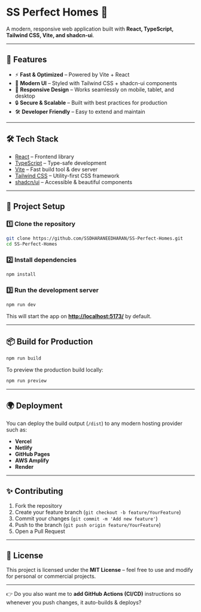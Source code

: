
# SS Perfect Homes 🏡

A modern, responsive web application built with **React, TypeScript, Tailwind CSS, Vite, and shadcn-ui**.

---

## 🚀 Features

* ⚡️ **Fast & Optimized** – Powered by Vite + React
* 🎨 **Modern UI** – Styled with Tailwind CSS + shadcn-ui components
* 📱 **Responsive Design** – Works seamlessly on mobile, tablet, and desktop
* 🔒 **Secure & Scalable** – Built with best practices for production
* 🛠️ **Developer Friendly** – Easy to extend and maintain

---

## 🛠️ Tech Stack

* [React](https://reactjs.org/) – Frontend library
* [TypeScript](https://www.typescriptlang.org/) – Type-safe development
* [Vite](https://vitejs.dev/) – Fast build tool & dev server
* [Tailwind CSS](https://tailwindcss.com/) – Utility-first CSS framework
* [shadcn/ui](https://ui.shadcn.com/) – Accessible & beautiful components

---

## 📂 Project Setup

### 1️⃣ Clone the repository

```sh
git clone https://github.com/SSDHARANEEDHARAN/SS-Perfect-Homes.git
cd SS-Perfect-Homes
```

### 2️⃣ Install dependencies

```sh
npm install
```

### 3️⃣ Run the development server

```sh
npm run dev
```

This will start the app on **[http://localhost:5173/](http://localhost:5173/)** by default.

---

## 📦 Build for Production

```sh
npm run build
```

To preview the production build locally:

```sh
npm run preview
```

---

## 🌍 Deployment

You can deploy the build output (`/dist`) to any modern hosting provider such as:

* **Vercel**
* **Netlify**
* **GitHub Pages**
* **AWS Amplify**
* **Render**

---

## ✨ Contributing

1. Fork the repository
2. Create your feature branch (`git checkout -b feature/YourFeature`)
3. Commit your changes (`git commit -m 'Add new feature'`)
4. Push to the branch (`git push origin feature/YourFeature`)
5. Open a Pull Request

---

## 📜 License

This project is licensed under the **MIT License** – feel free to use and modify for personal or commercial projects.

---

👉 Do you also want me to **add GitHub Actions (CI/CD)** instructions so whenever you push changes, it auto-builds & deploys?
